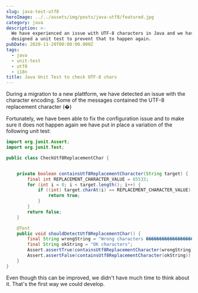 ```yaml
---
slug: java-test-utf8
heroImage: ../../assets/img/posts/java-utf8/featured.jpg
category: java
description: >-
  We have experienced an issue with UTF-8 characters in Java and we have
  designed a unit test to prevent that to happen again.
pubDate: 2020-11-20T00:00:00.000Z
tags:
  - java
  - unit-test
  - utf8
  - i18n
title: Java Unit Test to check UTF-8 chars
---
```


During a migration to a new plattform, we have detected an issue with the character encoding. Some of the messages contained the UTF-8 replacement character (�)

Fortunately, we have been able to fix the configuration issue and to make sure it does not happen again we have put in place a variation of the following unit test:

```java
import org.junit.Assert;
import org.junit.Test;

public class CheckUtf8ReplacementChar {


    private boolean containsUtf8ReplacementCharacter(String target) {
        final int REPLACEMENT_CHARACTER_VALUE = 65533;
        for (int i = 0; i < target.length(); i++) {
            if ((int) target.charAt(i) == REPLACEMENT_CHARACTER_VALUE) {
                return true;
            }
        }
        return false;
    }

    @Test
    public void shouldDetectUtf8ReplacementChar() {
        final String wrongString = "Wrong characters ������������������<br>";
        final String okString = "OK characters";
        Assert.assertTrue(containsUtf8ReplacementCharacter(wrongString));
        Assert.assertFalse(containsUtf8ReplacementCharacter(okString));
    }
}
```

Even though this can be improved, we didn't have much time to think about it. That's the first way we could develop.
